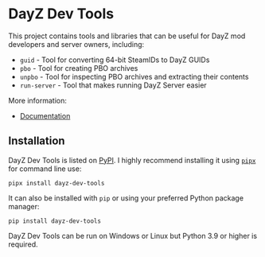 # DayZ Dev Tools

This project contains tools and libraries that can be useful for DayZ mod
developers and server owners, including:

* `guid` - Tool for converting 64-bit SteamIDs to DayZ GUIDs
* `pbo` - Tool for creating PBO archives
* `unpbo` - Tool for inspecting PBO archives and extracting their contents
* `run-server` - Tool that makes running DayZ Server easier

More information:

* [Documentation](https://dayz-dev-tools.readthedocs.io/)

## Installation

DayZ Dev Tools is listed on [PyPI](https://pypi.org/project/dayz-dev-tools/). I
highly recommend installing it using [`pipx`](https://pypa.github.io/pipx/) for
command line use:

```
pipx install dayz-dev-tools
```


It can also be installed with `pip` or using your preferred Python package
manager:

```
pip install dayz-dev-tools
```

DayZ Dev Tools can be run on Windows or Linux but Python 3.9 or higher is
required.
